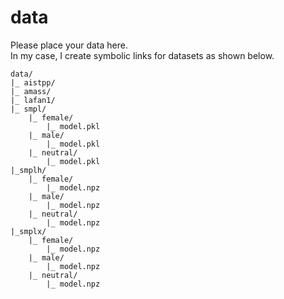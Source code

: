 # data
Please place your data here.  
In my case, I create symbolic links for datasets as shown below.

```
data/
|_ aistpp/
|_ amass/
|_ lafan1/
|_ smpl/
    |_ female/
        |_ model.pkl
    |_ male/
        |_ model.pkl
    |_ neutral/
        |_ model.pkl
|_smplh/
    |_ female/
        |_ model.npz
    |_ male/
        |_ model.npz
    |_ neutral/
        |_ model.npz
|_smplx/
    |_ female/
        |_ model.npz
    |_ male/
        |_ model.npz
    |_ neutral/
        |_ model.npz
```